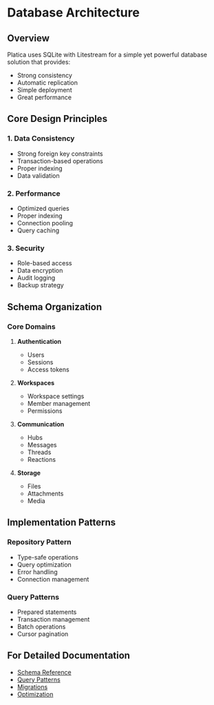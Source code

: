 # Database Architecture

## Overview

Platica uses SQLite with Litestream for a simple yet powerful database solution that provides:
- Strong consistency
- Automatic replication
- Simple deployment
- Great performance

## Core Design Principles

### 1. Data Consistency
- Strong foreign key constraints
- Transaction-based operations
- Proper indexing
- Data validation

### 2. Performance
- Optimized queries
- Proper indexing
- Connection pooling
- Query caching

### 3. Security
- Role-based access
- Data encryption
- Audit logging
- Backup strategy

## Schema Organization

### Core Domains
1. **Authentication**
   - Users
   - Sessions
   - Access tokens

2. **Workspaces**
   - Workspace settings
   - Member management
   - Permissions

3. **Communication**
   - Hubs
   - Messages
   - Threads
   - Reactions

4. **Storage**
   - Files
   - Attachments
   - Media

## Implementation Patterns

### Repository Pattern
- Type-safe operations
- Query optimization
- Error handling
- Connection management

### Query Patterns
- Prepared statements
- Transaction management
- Batch operations
- Cursor pagination

## For Detailed Documentation
- [Schema Reference](./schema.md)
- [Query Patterns](./queries.md)
- [Migrations](./migrations.md)
- [Optimization](./optimization.md)